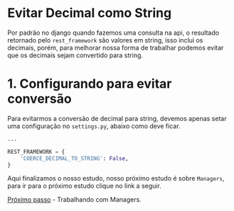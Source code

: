 # Evitar Decimal como String

Por padrão no django quando fazemos uma consulta na api, o resultado retornado pelo `rest_framework` são valores em string, isso inclui os decimais, porém, para melhorar nossa forma de trabalhar podemos evitar que os decimais sejam convertido para string.

# 1. Configurando para evitar conversão

Para evitarmos a conversão de decimal para string, devemos apenas setar uma configuração no `settings.py`, abaixo como deve ficar.

```py
...

REST_FRAMEWORK = {
    'COERCE_DECIMAL_TO_STRING': False,
}
```

Aqui finalizamos o nosso estudo, nosso próximo estudo é sobre `Managers`, para ir para o próximo estudo clique no link a seguir.

[Próximo passo](./managers.MD) - Trabalhando com Managers.